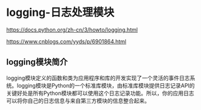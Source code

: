 # logging-日志处理模块

https://docs.python.org/zh-cn/3/howto/logging.html

https://www.cnblogs.com/yyds/p/6901864.html

## logging模块简介

logging模块定义的函数和类为应用程序和库的开发实现了一个灵活的事件日志系统。logging模块是Python的一个标准库模块，由标准库模块提供日志记录API的关键好处是所有Python模块都可以使用这个日志记录功能。所以，你的应用日志可以将你自己的日志信息与来自第三方模块的信息整合起来。

